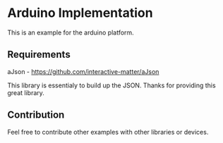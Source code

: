 # Arduino Implementation
This is an example for the arduino platform.

## Requirements

aJson - https://github.com/interactive-matter/aJson

This library is essentialy to build up the JSON. Thanks for providing this great library.

## Contribution

Feel free to contribute other examples with other libraries or devices.
